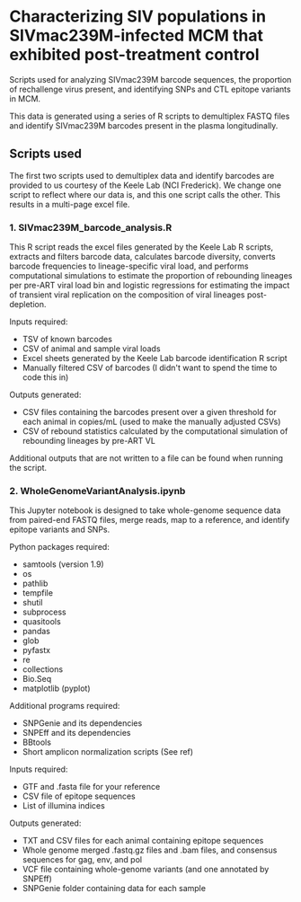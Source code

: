 # Characterizing SIV populations in SIVmac239M-infected MCM that exhibited post-treatment control
Scripts used for analyzing SIVmac239M barcode sequences, the proportion of rechallenge virus present, and identifying SNPs and CTL epitope variants in MCM. 

This data is generated using a series of R scripts to demultiplex FASTQ files and identify SIVmac239M barcodes present in the plasma longitudinally. 

## Scripts used 
The first two scripts used to demultiplex data and identify barcodes are provided to us courtesy of the Keele Lab (NCI Frederick). We change one script to reflect where our data is, and this one script calls the other. This results in a multi-page excel file. 

### 1. SIVmac239M_barcode_analysis.R
This R script reads the excel files generated by the Keele Lab R scripts, extracts and filters barcode data, calculates barcode diversity, converts barcode frequencies to lineage-specific viral load, and performs computational simulations to estimate the proportion of rebounding lineages per pre-ART viral load bin and logistic regressions for estimating the impact of transient viral replication on the composition of viral lineages post-depletion. 

Inputs required: 
- TSV of known barcodes
- CSV of animal and sample viral loads
- Excel sheets generated by the Keele Lab barcode identification R script
- Manually filtered CSV of barcodes (I didn't want to spend the time to code this in)

Outputs generated: 
- CSV files containing the barcodes present over a given threshold for each animal in copies/mL (used to make the manually adjusted CSVs)
- CSV of rebound statistics calculated by the computational simulation of rebounding lineages by pre-ART VL

Additional outputs that are not written to a file can be found when running the script. 

### 2. WholeGenomeVariantAnalysis.ipynb 
This Jupyter notebook is designed to take whole-genome sequence data from paired-end FASTQ files, merge reads, map to a reference,  and identify epitope variants and SNPs. 

Python packages required: 
- samtools (version 1.9)
- os
- pathlib
- tempfile
- shutil
- subprocess
- quasitools
- pandas
- glob
- pyfastx
- re
- collections
- Bio.Seq
- matplotlib (pyplot)

Additional programs required: 
- SNPGenie and its dependencies
- SNPEff and its dependencies 
- BBtools
- Short amplicon normalization scripts (See ref) 
  
Inputs required:
- GTF and .fasta file for your reference
- CSV file of epitope sequences
- List of illumina indices 

Outputs generated: 
- TXT and CSV files for each animal containing epitope sequences
- Whole genome merged .fastq.gz files and .bam files, and consensus sequences for gag, env, and pol
- VCF file containing whole-genome variants (and one annotated by SNPEff) 
- SNPGenie folder containing data for each  sample

 
